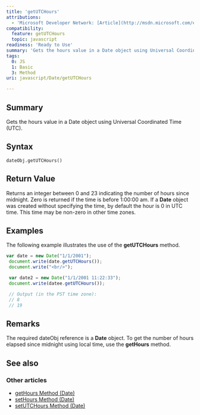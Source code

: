 ```yaml
---
title: 'getUTCHours'
attributions:
  - 'Microsoft Developer Network: [Article](http://msdn.microsoft.com/en-us/library/ie/s12ec8ba(v=vs.94).aspx)'
compatibility:
  feature: getUTCHours
  topic: javascript
readiness: 'Ready to Use'
summary: 'Gets the hours value in a Date object using Universal Coordinated Time (UTC).'
tags:
  0: JS
  1: Basic
  3: Method
uri: javascript/Date/getUTCHours

---
```

## Summary

Gets the hours value in a Date object using Universal Coordinated Time (UTC).

## Syntax

    dateObj.getUTCHours()

## Return Value

Returns an integer between 0 and 23 indicating the number of hours since midnight. Zero is returned if the time is before 1:00:00 am. If a **Date** object was created without specifying the time, by default the hour is 0 in UTC time. This time may be non-zero in other time zones.

## Examples

The following example illustrates the use of the **getUTCHours** method.

``` js
var date = new Date("1/1/2001");
 document.write(date.getUTCHours());
 document.write("<br/>");

 var date2 = new Date("1/1/2001 11:22:33");
 document.write(datee.getUTCHours());

 // Output (in the PST time zone):
 // 8
 // 19
```

## Remarks

The required dateObj reference is a **Date** object. To get the number of hours elapsed since midnight using local time, use the **getHours** method.

## See also

### Other articles

-   [getHours Method (Date)](/javascript/Date/getHours)
-   [setHours Method (Date)](/javascript/Date/setHours)
-   [setUTCHours Method (Date)](/javascript/Date/setUTCHours)

